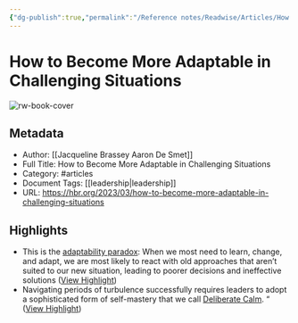```yaml
---
{"dg-publish":true,"permalink":"/Reference notes/Readwise/Articles/How to Become More Adaptable in Challenging Situations/"}
---
```


# How to Become More Adaptable in Challenging Situations

![rw-book-cover](https://hbr.org/favicon.ico)

## Metadata
- Author: [[Jacqueline Brassey
Aaron De Smet]]
- Full Title: How to Become More Adaptable in Challenging Situations
- Category: #articles
- Document Tags: [[leadership\|leadership]] 
- URL: https://hbr.org/2023/03/how-to-become-more-adaptable-in-challenging-situations

## Highlights
- This is the [adaptability paradox](https://www.mckinsey.com/capabilities/people-and-organizational-performance/our-insights/future-proof-solving-the-adaptability-paradox-for-the-long-term): When we most need to learn, change, and adapt, we are most likely to react with old approaches that aren’t suited to our new situation, leading to poorer decisions and ineffective solutions ([View Highlight](https://read.readwise.io/read/01gvz0hyhhrh4wj25jnfdrc8j1))
- Navigating periods of turbulence successfully requires leaders to adopt a sophisticated form of self-mastery that we call [Deliberate Calm](https://www.mckinsey.com/featured-insights/mckinsey-on-books/deliberate-calm). “ ([View Highlight](https://read.readwise.io/read/01gvz0jz08yd0jmw1hs9wfd8zf))
